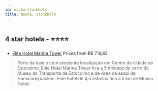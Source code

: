 ```yaml
---
id: nacka-stockholm
title: Nacka, Stockholm
---
```


<center><img src="https://i.travelapi.com/hotels/4000000/3140000/3135900/3135889/c7804038_z.jpg" alt="" /></center>


##  4 star hotels - ⭐️⭐️⭐️⭐️

-    [Elite Hotel Marina Tower](https://www.hurb.com/br/aud/https://www.hurb.com/br/hotels/nacka/elite-hotel-marina-tower-HT-EJKQ?cmp=18055) Prices from R$ 716,82
   > Perto da baía e com excelente localização em Centro da cidade de Estocolmo, Elite Hotel Marina Tower fica a 5 minutos de carro de Museu do Transporte de Estocolmo e de Área de esqui de Hammarbybacken.  Este hotel de 4,5 estrelas fica a 5 km de Museu Nobel
